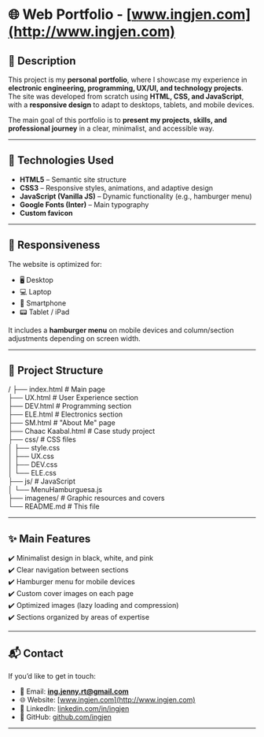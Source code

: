 # 🌐 Web Portfolio - [www.ingjen.com](http://www.ingjen.com)

## 📌 Description  
This project is my **personal portfolio**, where I showcase my experience in **electronic engineering, programming, UX/UI, and technology projects**.  
The site was developed from scratch using **HTML, CSS, and JavaScript**, with a **responsive design** to adapt to desktops, tablets, and mobile devices.  

The main goal of this portfolio is to **present my projects, skills, and professional journey** in a clear, minimalist, and accessible way.  

---

## 🚀 Technologies Used  
- **HTML5** – Semantic site structure  
- **CSS3** – Responsive styles, animations, and adaptive design  
- **JavaScript (Vanilla JS)** – Dynamic functionality (e.g., hamburger menu)  
- **Google Fonts (Inter)** – Main typography  
- **Custom favicon**  

---

## 📱 Responsiveness  
The website is optimized for:  
- 🖥️ Desktop  
- 💻 Laptop  
- 📱 Smartphone  
- 📟 Tablet / iPad  

It includes a **hamburger menu** on mobile devices and column/section adjustments depending on screen width.  

---

## 📂 Project Structure 
/
├── index.html # Main page  
├── UX.html # User Experience section  
├── DEV.html # Programming section  
├── ELE.html # Electronics section  
├── SM.html # "About Me" page  
├── Chaac Kaabal.html # Case study project  
├── css/ # CSS files  
│   ├── style.css  
│   ├── UX.css  
│   ├── DEV.css  
│   └── ELE.css  
├── js/ # JavaScript  
│   └── MenuHamburguesa.js  
├── imagenes/ # Graphic resources and covers  
└── README.md # This file  

---

## ✨ Main Features  
✔️ Minimalist design in black, white, and pink  
✔️ Clear navigation between sections  
✔️ Hamburger menu for mobile devices  
✔️ Custom cover images on each page  
✔️ Optimized images (lazy loading and compression)  
✔️ Sections organized by areas of expertise  

---

## 📬 Contact  
If you’d like to get in touch:  

- 📧 Email: **ing.jenny.rt@gmail.com**  
- 🌐 Website: [www.ingjen.com](http://www.ingjen.com)  
- 💼 LinkedIn: [linkedin.com/in/ingjen](https://www.linkedin.com/in/ingjen/)  
- 🐙 GitHub: [github.com/ingjen](https://github.com/ingjen)  

---
